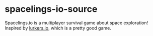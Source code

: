 # spacelings-io-source
Spacelings.io is a multiplayer survival game about space exploration! Inspired by [lurkers.io](lurkers.io), which is a pretty good game.
